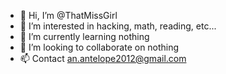 - 👋 Hi, I’m @ThatMissGirl
- 👀 I’m interested in hacking, math, reading, etc...
- 🌱 I’m currently learning nothing
- 💞️ I’m looking to collaborate on nothing
- 📫 Contact an.antelope2012@gmail.com

<!---
ThatMissGirl/ThatMissGirl is a ✨ special ✨ repository because its `README.md` (this file) appears on your GitHub profile.
You can click the Preview link to take a look at your changes.
--->
